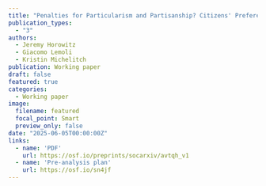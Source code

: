 ```yaml
---
title: "Penalties for Particularism and Partisanship? Citizens' Preferences for Legal Punishment of Clientelism"
publication_types:
  - "3"
authors:
  - Jeremy Horowitz
  - Giacomo Lemoli
  - Kristin Michelitch
publication: Working paper
draft: false
featured: true
categories:
  - Working paper
image:
  filename: featured
  focal_point: Smart
  preview_only: false
date: "2025-06-05T00:00:00Z"
links:
  - name: 'PDF'
    url: https://osf.io/preprints/socarxiv/avtqh_v1
  - name: 'Pre-analysis plan'
    url: https://osf.io/sn4jf
---
```

